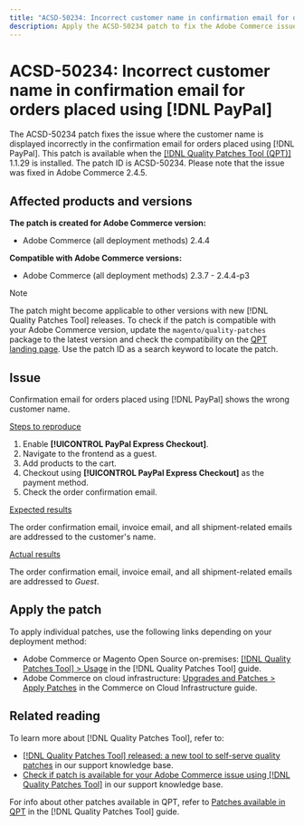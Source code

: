 ```yaml
---
title: "ACSD-50234: Incorrect customer name in confirmation email for orders placed using [!DNL PayPal]"
description: Apply the ACSD-50234 patch to fix the Adobe Commerce issue where the customer name is displayed incorrectly in the confirmation email for orders placed using [!DNL PayPal].
---
```

# ACSD-50234: Incorrect customer name in confirmation email for orders placed using [!DNL PayPal]

The ACSD-50234 patch fixes the issue where the customer name is displayed incorrectly in the confirmation email for orders placed using [!DNL PayPal]. This patch is available when the [[!DNL Quality Patches Tool (QPT)]](/help/announcements/adobe-commerce-announcements/magento-quality-patches-released-new-tool-to-self-serve-quality-patches.md) 1.1.29 is installed. The patch ID is ACSD-50234. Please note that the issue was fixed in Adobe Commerce 2.4.5.

## Affected products and versions

**The patch is created for Adobe Commerce version:**

* Adobe Commerce (all deployment methods) 2.4.4

**Compatible with Adobe Commerce versions:**

* Adobe Commerce (all deployment methods) 2.3.7 - 2.4.4-p3

>[!NOTE]
>
>The patch might become applicable to other versions with new [!DNL Quality Patches Tool] releases. To check if the patch is compatible with your Adobe Commerce version, update the `magento/quality-patches` package to the latest version and check the compatibility on the [QPT landing page](https://experienceleague.adobe.com/tools/commerce-quality-patches/index.html). Use the patch ID as a search keyword to locate the patch.

## Issue

Confirmation email for orders placed using [!DNL PayPal] shows the wrong customer name.

<u>Steps to reproduce</u>

1. Enable **[!UICONTROL PayPal Express Checkout]**.
1. Navigate to the frontend as a guest.
1. Add products to the cart.
1. Checkout using **[!UICONTROL PayPal Express Checkout]** as the payment method.
1. Check the order confirmation email.

<u>Expected results</u>

The order confirmation email, invoice email, and all shipment-related emails are addressed to the customer's name.

<u>Actual results</u>

The order confirmation email, invoice email, and all shipment-related emails are addressed to *Guest*.

## Apply the patch

To apply individual patches, use the following links depending on your deployment method:

* Adobe Commerce or Magento Open Source on-premises: [[!DNL Quality Patches Tool] > Usage](https://experienceleague.adobe.com/docs/commerce-operations/tools/quality-patches-tool/usage.html) in the [!DNL Quality Patches Tool] guide.
* Adobe Commerce on cloud infrastructure: [Upgrades and Patches > Apply Patches](https://experienceleague.adobe.com/docs/commerce-cloud-service/user-guide/develop/upgrade/apply-patches.html) in the Commerce on Cloud Infrastructure guide.

## Related reading

To learn more about [!DNL Quality Patches Tool], refer to:

* [[!DNL Quality Patches Tool] released: a new tool to self-serve quality patches](/help/announcements/adobe-commerce-announcements/magento-quality-patches-released-new-tool-to-self-serve-quality-patches.md) in our support knowledge base.
* [Check if patch is available for your Adobe Commerce issue using [!DNL Quality Patches Tool]](/help/support-tools/patches-available-in-qpt-tool/check-patch-for-magento-issue-with-magento-quality-patches.md) in our support knowledge base.

For info about other patches available in QPT, refer to [Patches available in QPT](https://experienceleague.adobe.com/tools/commerce-quality-patches/index.html) in the [!DNL Quality Patches Tool] guide.
